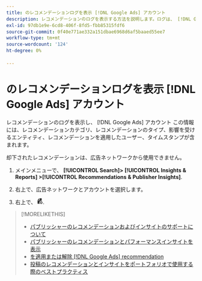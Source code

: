 ```yaml
---
title: のレコメンデーションログを表示 [!DNL Google Ads] アカウント
description: レコメンデーションのログを表示する方法を説明します。ログは、 [!DNL Google Ads] アカウント
exl-id: 97db1e9e-6cd8-406f-8fd5-fbb85315fdf6
source-git-commit: 0f40e771ae332a151dbae6968d6af5baaed55ee7
workflow-type: tm+mt
source-wordcount: '124'
ht-degree: 0%

---
```


# のレコメンデーションログを表示 [!DNL Google Ads] アカウント

レコメンデーションのログを表示し、 [!DNL Google Ads] アカウント この情報には、レコメンデーションカテゴリ、レコメンデーションのタイプ、影響を受けるエンティティ、レコメンデーションを適用したユーザー、タイムスタンプが含まれます。

却下されたレコメンデーションは、広告ネットワークから使用できません。

1. メインメニューで、 **[!UICONTROL Search]> [!UICONTROL Insights & Reports] >[!UICONTROL Recommendations & Publisher Insights]**.

1. 右上で、広告ネットワークとアカウントを選択します。

1. 右上で、 ![レコメンデーションログ](/help/search-social-commerce/assets/recommendations-log-view.png "レコメンデーションログ").

>[!MORELIKETHIS]
>
>* [パブリッシャーのレコメンデーションおよびインサイトのサポートについて](recommendation-support.md)
>* [パブリッシャーのレコメンデーションとパフォーマンスインサイトを表示](recommendation-view.md)
>* [を適用または解除 [!DNL Google Ads] recommendation](google-recommendation-apply-dismiss.md)
>* [投稿のレコメンデーションとインサイトをポートフォリオで使用する際のベストプラクティス](recommendation-best-practices.md)
